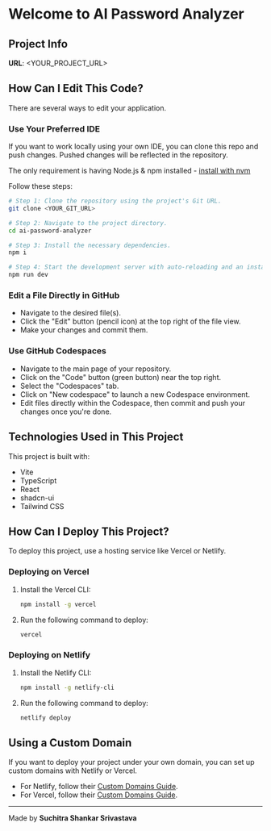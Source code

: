 # Welcome to AI Password Analyzer

## Project Info

**URL**: <YOUR_PROJECT_URL>

## How Can I Edit This Code?

There are several ways to edit your application.

### Use Your Preferred IDE

If you want to work locally using your own IDE, you can clone this repo and push changes. Pushed changes will be reflected in the repository.

The only requirement is having Node.js & npm installed - [install with nvm](https://github.com/nvm-sh/nvm#installing-and-updating)

Follow these steps:

```sh
# Step 1: Clone the repository using the project's Git URL.
git clone <YOUR_GIT_URL>

# Step 2: Navigate to the project directory.
cd ai-password-analyzer

# Step 3: Install the necessary dependencies.
npm i

# Step 4: Start the development server with auto-reloading and an instant preview.
npm run dev
```

### Edit a File Directly in GitHub

- Navigate to the desired file(s).
- Click the "Edit" button (pencil icon) at the top right of the file view.
- Make your changes and commit them.

### Use GitHub Codespaces

- Navigate to the main page of your repository.
- Click on the "Code" button (green button) near the top right.
- Select the "Codespaces" tab.
- Click on "New codespace" to launch a new Codespace environment.
- Edit files directly within the Codespace, then commit and push your changes once you're done.

## Technologies Used in This Project

This project is built with:

- Vite
- TypeScript
- React
- shadcn-ui
- Tailwind CSS

## How Can I Deploy This Project?

To deploy this project, use a hosting service like Vercel or Netlify.

### Deploying on Vercel

1. Install the Vercel CLI:
   ```sh
   npm install -g vercel
   ```
2. Run the following command to deploy:
   ```sh
   vercel
   ```

### Deploying on Netlify

1. Install the Netlify CLI:
   ```sh
   npm install -g netlify-cli
   ```
2. Run the following command to deploy:
   ```sh
   netlify deploy
   ```

## Using a Custom Domain

If you want to deploy your project under your own domain, you can set up custom domains with Netlify or Vercel.

- For Netlify, follow their [Custom Domains Guide](https://docs.netlify.com/domains-https/custom-domains/).
- For Vercel, follow their [Custom Domains Guide](https://vercel.com/docs/concepts/projects/custom-domains).

---

Made by **Suchitra Shankar Srivastava**

